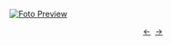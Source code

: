 [![Foto Preview](preview/project-700.avif)](https://DominicNikolai.github.io/project-700)

<div align="center" style="display: flex; justify-content: center;">
  <a  href="https://github.com/DominicNikolai/project-700" target="_blank">&#8592;</a>
  &nbsp;&nbsp;
  <a  href="https://github.com/DominicNikolai/project-700" target="_blank">&#8594;</a>
</div>

